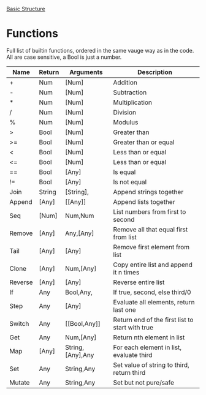 [Basic Structure](https://github.com/stuin/Solisp/blob/master/Docs/Basics.md)

# Functions
Full list of builtin functions, ordered in the same vauge way as in the code.
All are case sensitive, a Bool is just a number.

Name 	|Return |Arguments 			|Description									|
----	|----	|----				|----											|
+		|Num	|[Num] 				|Addition										|
-		|Num	|[Num] 				|Subtraction									|
*		|Num	|[Num] 				|Multiplication									|
/		|Num	|[Num] 				|Division										|
%		|Num	|[Num] 				|Modulus										|
\>		|Bool 	|[Num] 				|Greater than									|
\>=		|Bool 	|[Num] 				|Greater than or equal 							|
<		|Bool 	|[Num] 				|Less than or equal 							|
<=		|Bool 	|[Num] 				|Less than or equal 							|
==		|Bool	|[Any]				|Is equal 										|
!=		|Bool	|[Any]				|Is not equal 									|
Join	|String	|[String],<String>	|Append strings together 						|
Append	|[Any] 	|[[Any]]			|Append lists together 							|
Seq		|[Num] 	|Num,Num 			|List numbers from first to second 				|
Remove	|[Any] 	|Any,[Any]			|Remove all that equal first from list 			|
Tail	|[Any] 	|[Any]				|Remove first element from list 				|
Clone	|[Any] 	|Num,[Any]			|Copy entire list and append it n times 		|
Reverse |[Any]	|[Any]				|Reverse entire list 							|
If 		|Any 	|Bool,Any,<Any>		|If true, second, else third/0 					|
Step	|Any 	|[Any]				|Evaluate all elements, return last one 		|
Switch	|Any 	|[[Bool,Any]]		|Return end of the first list to start with true|
Get 	|Any 	|Num,[Any]			|Return nth element in list 					|
Map 	|[Any] 	|String,[Any],Any   |For each element in list, evaluate third 		|
Set 	|Any 	|String,Any 		|Set value of string to third, return third		|
Mutate 	|Any 	|String,Any 		|Set but not pure/safe							|
